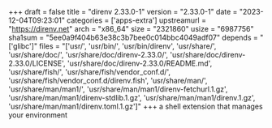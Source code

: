 +++
draft = false
title = "direnv 2.33.0-1"
version = "2.33.0-1"
date = "2023-12-04T09:23:01"
categories = ['apps-extra']
upstreamurl = "https://direnv.net"
arch = "x86_64"
size = "2321860"
usize = "6987756"
sha1sum = "5ee0a9f404b63e38c3b7bee0c014bbc4049adf07"
depends = "['glibc']"
files = "['usr/', 'usr/bin/', 'usr/bin/direnv', 'usr/share/', 'usr/share/doc/', 'usr/share/doc/direnv-2.33.0/', 'usr/share/doc/direnv-2.33.0/LICENSE', 'usr/share/doc/direnv-2.33.0/README.md', 'usr/share/fish/', 'usr/share/fish/vendor_conf.d/', 'usr/share/fish/vendor_conf.d/direnv.fish', 'usr/share/man/', 'usr/share/man/man1/', 'usr/share/man/man1/direnv-fetchurl.1.gz', 'usr/share/man/man1/direnv-stdlib.1.gz', 'usr/share/man/man1/direnv.1.gz', 'usr/share/man/man1/direnv.toml.1.gz']"
+++
a shell extension that manages your environment